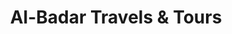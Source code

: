 ---
title: "Al-Badar Travels & Tours"
url: /karachi/al-badar-travels-and-tours/
shop: travel agency
---